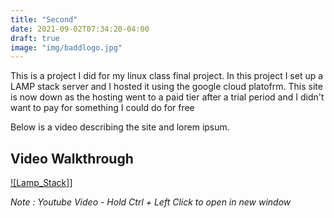 ```yaml
---
title: "Second"
date: 2021-09-02T07:34:20-04:00
draft: true
image: "img/baddlogo.jpg"
---
```

This is a project I did for my linux class final project. In this project I set up a LAMP stack server and I hosted it using the google cloud platofrm. This site is now down as the hosting went to a paid tier after a trial period and I didn't want to pay for something I could do for free 

Below is a video describing the site and lorem ipsum.

## Video Walkthrough 
[![Lamp_Stack]](https://youtube.com)]

_Note : Youtube Video - Hold Ctrl + Left Click to open in new window_ 


